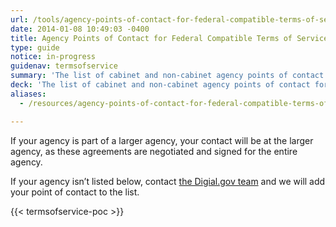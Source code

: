 ```yaml
---
url: /tools/agency-points-of-contact-for-federal-compatible-terms-of-service-agreements/
date: 2014-01-08 10:49:03 -0400
title: Agency Points of Contact for Federal Compatible Terms of Service Agreements
type: guide
notice: in-progress
guidenav: termsofservice
summary: 'The list of cabinet and non-cabinet agency points of contact for the federal-compatible Terms of Service agreements.'
deck: 'The list of cabinet and non-cabinet agency points of contact for the federal-compatible Terms of Service agreements.'
aliases:
  - /resources/agency-points-of-contact-for-federal-compatible-terms-of-service-agreements/

---
```


If your agency is part of a larger agency, your contact will be at the larger agency, as these agreements are negotiated and signed for the entire agency.

If your agency isn’t listed below, contact [the Digial.gov team](mailto:digitalgov@gsa.gov) and we will add your point of contact to the list.

{{< termsofservice-poc >}}

